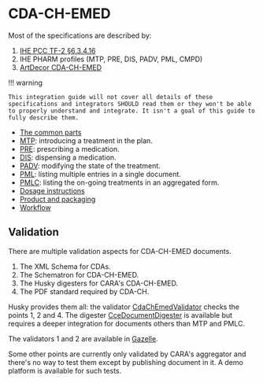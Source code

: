 # CDA-CH-EMED

Most of the specifications are described by:

1. [IHE PCC TF-2 §6.3.4.16](https://www.ihe.net/uploadedFiles/Documents/PCC/IHE_PCC_TF_Vol2.pdf)
2. IHE PHARM profiles (MTP, PRE, DIS, PADV, PML, CMPD)
3. [ArtDecor CDA-CH-EMED](https://art-decor.org/art-decor/decor-templates--cdachemed-?section=templates)

!!! warning

    This integration guide will not cover all details of these specifications and integrators SHOULD read them or they won't be able to properly understand and integrate. It isn't a goal of this guide to fully describe them.

- [The common parts](common.md)
- [MTP](mtp.md): introducing a treatment in the plan.
- [PRE](pre.md): prescribing a medication.
- [DIS](dis.md): dispensing a medication.
- [PADV](padv.md): modifying the state of the treatment.
- [PML](pml.md): listing multiple entries in a single document.
- [PMLC](pmlc.md): listing the on-going treatments in an aggregated form.
- [Dosage instructions](dosage.md)
- [Product and packaging](product.md)
- [Workflow](workflow.md)

## Validation

There are multiple validation aspects for CDA-CH-EMED documents.

1. The XML Schema for CDAs.
2. The Schematron for CDA-CH-EMED.
3. The Husky digesters for CARA's CDA-CH-EMED.
4. The PDF standard required by CDA-CH.

Husky provides them all: the validator [CdaChEmedValidator](https://project-husky.github.io/husky/org/husky/emed/ch/cda/validation/CdaChEmedValidator.html) checks the points 1, 2 and 4.
The digester [CceDocumentDigester](https://project-husky.github.io/husky/org/husky/emed/ch/cda/digesters/CceDocumentDigester.html) is available but requires a deeper integration for documents others than MTP and PMLC. 

The validators 1 and 2 are available in [Gazelle](https://ehealthsuisse.ihe-europe.net/EVSClient/cda/validator.seam?standard=CDACH&extension=CDACH).

Some other points are currently only validated by CARA's aggregator and there's no way to test them except by publishing document in it.
A demo platform is available for such tests.
